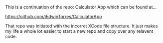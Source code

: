 This is a continuation of the repo: Calculator App which can be found at...

https://github.com/iEdwinTorres/CalculatorApp

That repo was initiated with the incorret XCode file structure. It just makes my life a whole lot easier to start a new repo and copy over any relavent code.

